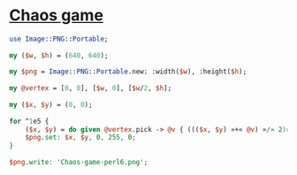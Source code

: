 [1]: https://rosettacode.org/wiki/Chaos_game

# [Chaos game][1]

```perl
use Image::PNG::Portable;
 
my ($w, $h) = (640, 640);
 
my $png = Image::PNG::Portable.new: :width($w), :height($h);
 
my @vertex = [0, 0], [$w, 0], [$w/2, $h];
 
my ($x, $y) = (0, 0);
 
for ^1e5 {
    ($x, $y) = do given @vertex.pick -> @v { ((($x, $y) »+« @v) »/» 2)».Int };
    $png.set: $x, $y, 0, 255, 0;
}
 
$png.write: 'Chaos-game-perl6.png';
```